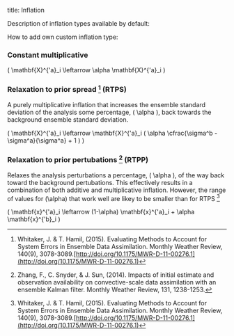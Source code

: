 title: Inflation

Description of inflation types available by default:

How to add own custom inflation type:

### Constant multiplicative ###

\( \mathbf{X}^{'a}_i \leftarrow \alpha \mathbf{X}^{'a}_i \)



### Relaxation to prior spread [^1] (RTPS)  ###
A purely multiplicative inflation that increases the ensemble standard deviation of the analysis some percentage, \( \alpha \), back towards the background ensemble standard deviation.

\( \mathbf{X}^{'a}_i \leftarrow  \mathbf{X}^{'a}_i ( \alpha \cfrac{\sigma^b - \sigma^a}{\sigma^a}  + 1 ) \)


[^1]: Whitaker, J. & T. Hamil, (2015). Evaluating Methods to Account for System Errors in Ensemble Data Assimilation. Monthly Weather Review, 140(9), 3078-3089.[http://doi.org/10.1175/MWR-D-11-00276.1](http://doi.org/10.1175/MWR-D-11-00276.1)


### Relaxation to prior pertubations [^2] (RTPP) ###
Relaxes the analysis perturbations a percentage, \( \alpha \), of the way back toward the background pertubations. This effectively results in a combination of both additive and multiplicative inflation. However, the range of values for \(\alpha\) that work well are likey to be smaller than for RTPS [^1]

\( \mathbf{x}^{'a}_i \leftarrow (1-\alpha) \mathbf{x}^{'a}_i + \alpha \mathbf{x}^{'b}_i \)

[^2]: Zhang, F., C. Snyder, & J. Sun, (2014). Impacts of initial estimate and observation availability on convective-scale data assimilation with an ensemble Kalman filter. Monthly Weather Review, 131, 1238-1253.